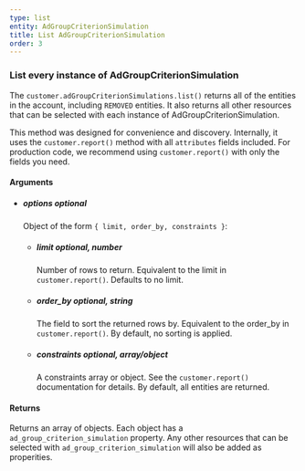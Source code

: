 ```yaml
---
type: list
entity: AdGroupCriterionSimulation 
title: List AdGroupCriterionSimulation 
order: 3
---
```


### List every instance of AdGroupCriterionSimulation 


The `customer.adGroupCriterionSimulations.list()` returns all of the entities in the account, including `REMOVED` entities. It also returns all other resources that can be selected with each instance of AdGroupCriterionSimulation.

This method was designed for convenience and discovery. Internally, it uses the `customer.report()` method with all `attributes` fields included. For production code, we recommend using `customer.report()` with only the fields you need.


#### Arguments

- ##### options *optional*
    Object of the form `{ limit, order_by, constraints }`:
    - ##### limit *optional, number*
        Number of rows to return. Equivalent to the limit in `customer.report()`. Defaults to no limit.
    - ##### order_by *optional, string*
        The field to sort the returned rows by. Equivalent to the order_by in `customer.report()`. By default, no sorting is applied.
    - ##### constraints *optional, array/object*
        A constraints array or object. See the `customer.report()` documentation for details. By default, all entities are returned.


#### Returns

Returns an array of objects.
Each object has a `ad_group_criterion_simulation` property. Any other resources that can be selected with `ad_group_criterion_simulation` will also be added as properities.
